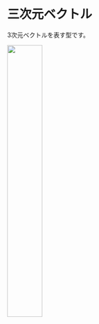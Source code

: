 # 三次元ベクトル

3次元ベクトルを表す型です。

<img width="40%" src="https://user-images.githubusercontent.com/91818705/230623614-136b1e9f-fe2b-4fb8-92c8-c8d728babb83.png">
